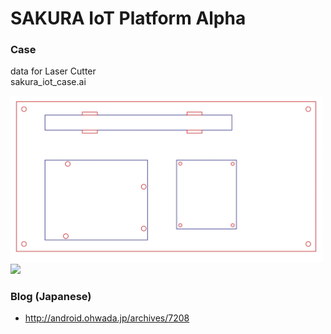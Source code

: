 # SAKURA IoT Platform Alpha

### Case
data for Laser Cutter <br/>
sakura_iot_case.ai <br/>

<img src="https://github.com/ohwada/sakura_iot_alpha/blob/master/case/sakura_iot_case_ai.png" width="500" />
<img src="https://github.com/ohwada/sakura_iot_alpha/blob/master/docs/sakura_iot_case_board.png" width="500" />

### Blog (Japanese)
- http://android.ohwada.jp/archives/7208
